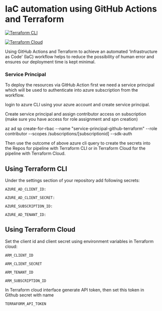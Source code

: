 # IaC automation using GitHub Actions and Terraform

[![Terraform CLI](https://github.com/mohamedkdidi/terraform-github-actions/actions/workflows/terraform_cli.yml/badge.svg)](https://github.com/mohamedkdidi/terraform-github-actions/actions/workflows/terraform_cli.yml)

[![Terraform Cloud](https://github.com/mohamedkdidi/terraform-github-actions/actions/workflows/terraform_cloud.yml/badge.svg)](https://github.com/mohamedkdidi/terraform-github-actions/actions/workflows/terraform_cloud.yml) 

Using GitHub Actions and Terraform to achieve an automated 'Infrastructure as Code' (IaC) workflow helps to reduce the possibility of human error and ensures our deployment time is kept minimal.


### Service Principal

To deploy the resources via GitHub Action first we need a service principal which will be used to authenticate into azure subscription from the workflow.

login to azure CLI using your azure account and create service principal.

Create service principal and assign contributor access on subscription (make sure you have access for role assignment and spn creation)

az ad sp create-for-rbac --name "service-principal-github-terraform" --role contributor --scopes /subscriptions/[subscriptionid] --sdk-auth

Then use the outcome of above azure cli query to create the secrets into the Repos for pipeline with Terraform CLI or in Terraform Cloud for the pipeline with Terraform Cloud.



## Using Terraform CLI

Under the settings section of your repository add following secrets:

```
AZURE_AD_CLIENT_ID:

AZURE_AD_CLIENT_SECRET:

AZURE_SUBSCRIPTION_ID:

AZURE_AD_TENANT_ID:
```

## Using Terraform Cloud

Set the client id and client secret using environment variables in Terraform cloud:

```
ARM_CLIENT_ID

ARM_CLIENT_SECRET

ARM_TENANT_ID

ARM_SUBSCRIPTION_ID
```

In Terraform cloud interface generate API token, then set this token in Github secret with name 
```
TERRAFORM_API_TOKEN
```